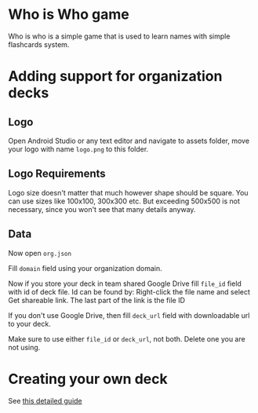 # Who is Who game

Who is who is a simple game that is used to learn names with simple flashcards system.

# Adding support for organization decks

## Logo
Open Android Studio or any text editor and navigate to assets folder, move your logo with name `logo.png` to this folder.

## Logo Requirements

Logo size doesn't matter that much however shape should be square. You can use sizes like 100x100, 300x300 etc. But exceeding 500x500 is not necessary, since you won't see that many details anyway.


## Data
Now open `org.json`

Fill `domain` field using your organization domain.

Now if you store your deck in team shared Google Drive fill `file_id` field with id of deck file. Id can be found by: Right-click the file name and select Get shareable link. The last part of the link is the file ID

If you don't use Google Drive, then fill `deck_url` field with downloadable url to your deck.

Make sure to use either `file_id` or `deck_url`, not both. Delete one you are not using.

# Creating your own deck 

See [this detailed guide](https://github.com/flabbet/WhoIsWho-Game/wiki/Creating-your-own-deck)
